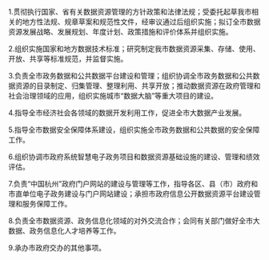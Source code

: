 1.贯彻执行国家、省有关数据资源管理的方针政策和法律法规；受委托起草我市相关的地方性法规、规章草案和规范性文件，经审议通过后组织实施；拟订全市数据资源发展战略、发展规划、年度计划、政策措施和评价体系并组织实施。

2.组织实施国家和地方数据技术标准；研究制定我市数据资源采集、存储、使用、开放、共享等标准规范，并监督实施。

3.负责全市政务数据和公共数据平台建设和管理；组织协调全市政务数据和公共数据资源的目录制定、归集管理、整理利用、共享开放；推动数据资源在政府管理和社会治理领域的应用，组织实施城市“数据大脑”等重大项目的建设。

4.指导全市经济社会各领域的数据开发利用工作，促进全市大数据产业发展。

5.指导全市数据安全保障体系建设，组织实施全市政务数据和公共数据的安全保障工作。

6.组织协调市政府系统智慧电子政务项目和数据资源基础设施的建设、管理和绩效评估。

7.负责“中国杭州”政府门户网站的建设与管理等工作，指导各区、县（市）政府和市直单位电子政务建设与门户网站建设；承担市政府信息公开数据资源平台建设管理和服务保障工作。

8.负责全市数据资源、政务信息化领域的对外交流合作；会同有关部门做好全市大数据、政务信息化人才培养等工作。

9.承办市政府交办的其他事项。